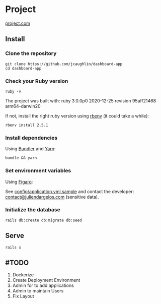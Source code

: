 # Project

[project.com](https://project.com)

## Install

### Clone the repository

```shell
git clone https://github.com/jcaughlin/dashboard-app
cd dashboard-app
```

### Check your Ruby version

```shell
ruby -v
```

The project was built with: ruby 3.0.0p0 2020-12-25 revision 95aff21468 arm64-darwin20

If not, install the right ruby version using [rbenv](https://github.com/rbenv/rbenv) (it could take a while):

```shell
rbenv install 2.5.1
```

### Install dependencies

Using [Bundler](https://github.com/bundler/bundler) and [Yarn](https://github.com/yarnpkg/yarn):

```shell
bundle && yarn
```

### Set environment variables

Using [Figaro](https://github.com/laserlemon/figaro):

See [config/application.yml.sample](https://github.com/juliendargelos/project/blob/master/config/application.yml.sample) and contact the developer: [contact@juliendargelos.com](mailto:contact@juliendargelos.com) (sensitive data).

### Initialize the database

```shell
rails db:create db:migrate db:seed
```

## Serve

```shell
rails s
```

## #TODO

1. Dockerize
2. Create Deployment Environment
3. Admin for to add applications
4. Admin to maintain Users
5. Fix Layout
